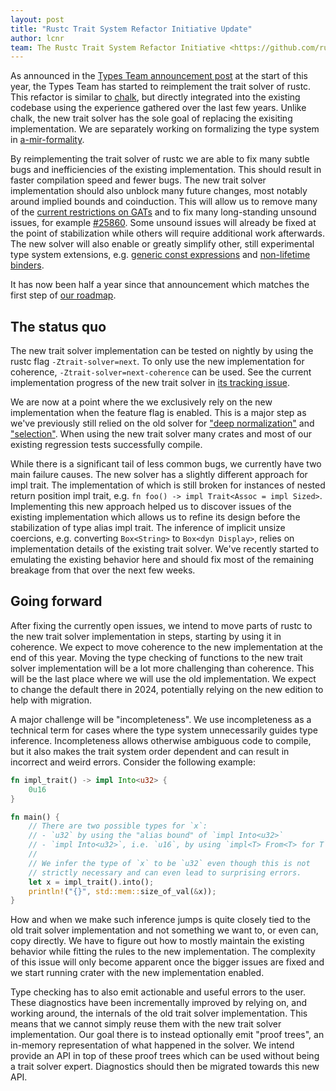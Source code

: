 ```yaml
---
layout: post
title: "Rustc Trait System Refactor Initiative Update"
author: lcnr
team: The Rustc Trait System Refactor Initiative <https://github.com/rust-lang/trait-system-refactor-initiative/>
---
```


As announced in the [Types Team announcement post](https://blog.rust-lang.org/2023/01/20/types-announcement.html) at the start of this year, the Types Team has started to reimplement the trait solver of rustc. This refactor is similar to [chalk](https://github.com/rust-lang/chalk/), but directly integrated into the existing codebase using the experience gathered over the last few years. Unlike chalk, the new trait solver has the sole goal of replacing the exisiting implementation. We are separately working on formalizing the type system in [a-mir-formality](https://github.com/rust-lang/a-mir-formality).

By reimplementing the trait solver of rustc we are able to fix many subtle bugs and inefficiencies of the existing implementation. This should result in faster compilation speed and fewer bugs. The new trait solver implementation should also unblock many future changes, most notably around implied bounds and coinduction. This will allow us to remove many of the [current restrictions on GATs](https://github.com/rust-lang/rust/issues/91693) and to fix many long-standing unsound issues, for example [#25860](https://github.com/rust-lang/rust/issues/25860). Some unsound issues will already be fixed at the point of stabilization while others will require additional work afterwards. The new solver will also enable or greatly simplify other, still experimental type system extensions, e.g. [generic const expressions](https://github.com/rust-lang/rust/issues/76560) and [non-lifetime binders](https://github.com/rust-lang/rust/issues/108185).

It has now been half a year since that announcement which matches the first step of [our roadmap][roadmap].

## The status quo

The new trait solver implementation can be tested on nightly by using the rustc flag `-Ztrait-solver=next`. To only use the new implementation for coherence, `-Ztrait-solver=next-coherence` can be used. See the current implementation progress of the new trait solver in [its tracking issue](https://github.com/rust-lang/rust/issues/107374).

We are now at a point where the we exclusively rely on the new implementation when the feature flag is enabled. This is a major step as we've previously still relied on the old solver for ["deep normalization"](https://github.com/rust-lang/rust/pull/113086) and ["selection"](https://github.com/rust-lang/rust/pull/112869). When using the new trait solver many crates and most of our existing regression tests successfully compile.

While there is a significant tail of less common bugs, we currently have two main failure causes. The new solver has a slightly different approach for impl trait. The implementation of which is still broken for instances of nested return position impl trait, e.g. `fn foo() -> impl Trait<Assoc = impl Sized>`. Implementing this new approach helped us to discover issues of the existing implementation which allows us to refine its design before the stabilization of type alias impl trait. The inference of implicit unsize coercions, e.g. converting `Box<String>` to `Box<dyn Display>`, relies on implementation details of the existing trait solver. We've recently started to emulating the existing behavior here and should fix most of the remaining breakage from that over the next few weeks.

## Going forward

After fixing the currently open issues, we intend to move parts of rustc to the new trait solver implementation in steps, starting by using it in coherence. We expect to move coherence to the new implementation at the end of this year. Moving the type checking of functions to the new trait solver implementation will be a lot more challenging than coherence. This will be the last place where we will use the old implementation. We expect to change the default there in 2024, potentially relying on the new edition to help with migration.

A major challenge will be "incompleteness". We use incompleteness as a technical term for cases where the type system unnecessarily guides type inference. Incompleteness allows otherwise ambiguous code to compile, but it also makes the trait system order dependent and can result in incorrect and weird errors. Consider the following example:
```rust
fn impl_trait() -> impl Into<u32> {
    0u16
}

fn main() {
    // There are two possible types for `x`:
    // - `u32` by using the "alias bound" of `impl Into<u32>`
    // - `impl Into<u32>`, i.e. `u16`, by using `impl<T> From<T> for T`
    //
    // We infer the type of `x` to be `u32` even though this is not
    // strictly necessary and can even lead to surprising errors.
    let x = impl_trait().into();
    println!("{}", std::mem::size_of_val(&x));
}
```
How and when we make such inference jumps is quite closely tied to the old trait solver implementation and not something we want to, or even can, copy directly. We have to figure out how to mostly maintain the existing behavior while fitting the rules to the new implementation. The complexity of this issue will only become apparent once the bigger issues are fixed and we start running crater with the new implementation enabled.

Type checking has to also emit actionable and useful errors to the user. These diagnostics have been incrementally improved by relying on, and working around, the internals of the old trait solver implementation. This means that we cannot simply reuse them with the new trait solver implementation. Our goal there is to instead optionally emit "proof trees", an in-memory representation of what happened in the solver. We intend provide an API in top of these proof trees which can be used without being a trait solver expert. Diagnostics should then be migrated towards this new API.

[roadmap]: https://blog.rust-lang.org/2023/01/20/types-announcement.html#roadmap